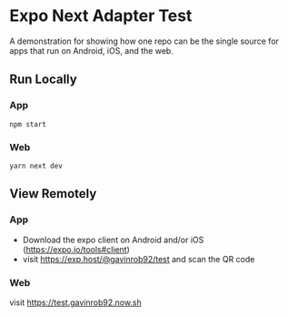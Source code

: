 # Expo Next Adapter Test

A demonstration for showing how one repo can be the single source for apps that run on Android, iOS, and the web.

## Run Locally

### App

```
npm start
```

### Web

```
yarn next dev
```

## View Remotely

### App

- Download the expo client on Android and/or iOS (https://expo.io/tools#client)
- visit https://exp.host/@gavinrob92/test and scan the QR code

### Web

visit https://test.gavinrob92.now.sh
